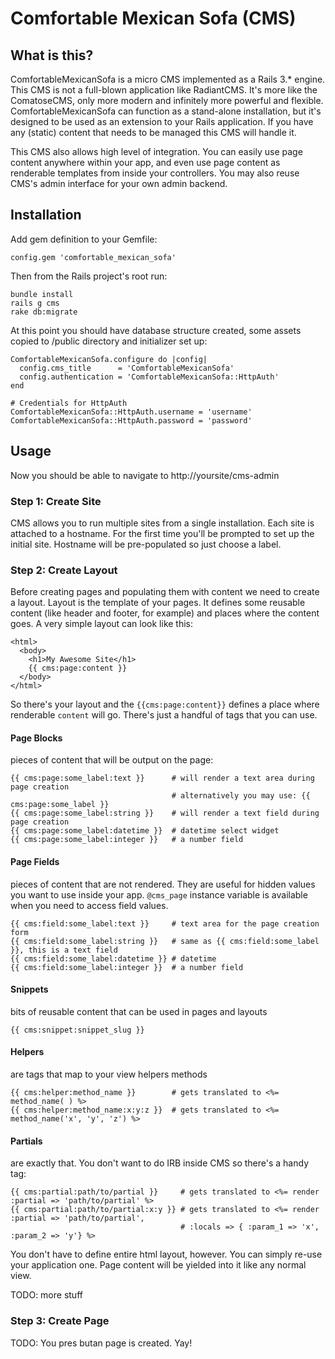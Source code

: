 Comfortable Mexican Sofa (CMS)
==============================

What is this?
-------------
ComfortableMexicanSofa is a micro CMS implemented as a Rails 3.* engine. This CMS is not a full-blown application like RadiantCMS. It's more like the ComatoseCMS, only more modern and infinitely more powerful and flexible. ComfortableMexicanSofa can function as a stand-alone installation, but it's designed to be used as an extension to your Rails application. If you have any (static) content that needs to be managed this CMS will handle it. 

This CMS also allows high level of integration. You can easily use page content anywhere within your app, and even use page content as renderable templates from inside your controllers. You may also reuse CMS's admin interface for your own admin backend.

Installation
------------
Add gem definition to your Gemfile:
    
    config.gem 'comfortable_mexican_sofa'
    
Then from the Rails project's root run:
    
    bundle install
    rails g cms
    rake db:migrate
    
At this point you should have database structure created, some assets copied to /public directory and initializer set up:
    
    ComfortableMexicanSofa.configure do |config|
      config.cms_title      = 'ComfortableMexicanSofa'
      config.authentication = 'ComfortableMexicanSofa::HttpAuth'
    end
    
    # Credentials for HttpAuth
    ComfortableMexicanSofa::HttpAuth.username = 'username'
    ComfortableMexicanSofa::HttpAuth.password = 'password'
    
Usage
-----
Now you should be able to navigate to http://yoursite/cms-admin

### Step 1: Create Site
CMS allows you to run multiple sites from a single installation. Each site is attached to a hostname. For the first time you'll be prompted to set up the initial site. Hostname will be pre-populated so just choose a label.

### Step 2: Create Layout
Before creating pages and populating them with content we need to create a layout. Layout is the template of your pages. It defines some reusable content (like header and footer, for example) and places where the content goes. A very simple layout can look like this:

    <html>
      <body>
        <h1>My Awesome Site</h1>
        {{ cms:page:content }}
      </body>
    </html>
    
So there's your layout and the `{{cms:page:content}}` defines a place where renderable `content` will go. There's just a handful of tags that you can use.

#### Page Blocks
pieces of content that will be output on the page:
    
    {{ cms:page:some_label:text }}      # will render a text area during page creation
                                        # alternatively you may use: {{ cms:page:some_label }}
    {{ cms:page:some_label:string }}    # will render a text field during page creation
    {{ cms:page:some_label:datetime }}  # datetime select widget
    {{ cms:page:some_label:integer }}   # a number field

#### Page Fields
pieces of content that are not rendered. They are useful for hidden values you want to use inside your app. `@cms_page` instance variable is available when you need to access field values.

    {{ cms:field:some_label:text }}     # text area for the page creation form
    {{ cms:field:some_label:string }}   # same as {{ cms:field:some_label }}, this is a text field
    {{ cms:field:some_label:datetime }} # datetime
    {{ cms:field:some_label:integer }}  # a number field

#### Snippets
bits of reusable content that can be used in pages and layouts
    
    {{ cms:snippet:snippet_slug }}
    
#### Helpers
are tags that map to your view helpers methods
    
    {{ cms:helper:method_name }}        # gets translated to <%= method_name( ) %>
    {{ cms:helper:method_name:x:y:z }}  # gets translated to <%= method_name('x', 'y', 'z') %>
    
#### Partials
are exactly that. You don't want to do IRB inside CMS so there's a handy tag:
    
    {{ cms:partial:path/to/partial }}     # gets translated to <%= render :partial => 'path/to/partial' %>
    {{ cms:partial:path/to/partial:x:y }} # gets translated to <%= render :partial => 'path/to/partial', 
                                          # :locals => { :param_1 => 'x', :param_2 => 'y'} %>

You don't have to define entire html layout, however. You can simply re-use your application one. Page content will be yielded into it like any normal view.

TODO: more stuff

### Step 3: Create Page

TODO: You pres butan page is created. Yay!
